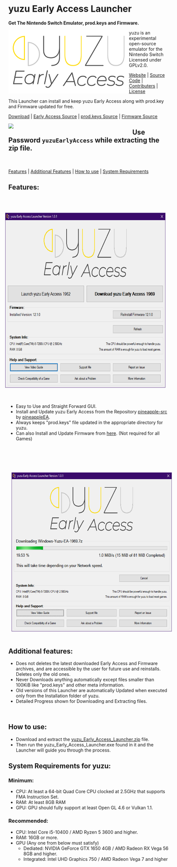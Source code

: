# yuzu Early Access Launcher
<b>Get The Nintendo Switch Emulator, prod.keys and Firmware.</b>

<img src="https://github.com/HiDe-Techno-Tips/yuzu-Early-Access-Launcher/blob/main/logo.png" height="200px" align="left"/>yuzu is an experimental open-source emulator for the Nintendo Switch Licensed under GPLv2.0.

<a href="https://yuzu-emu.org/">Website</a> | <a href="https://github.com/yuzu-emu">Source Code</a> | <a href="https://github.com/yuzu-emu/yuzu/graphs/contributors">Contributers</a> | <a href="https://github.com/yuzu-emu/yuzu/blob/master/license.txt">License</a>

This Launcher can install and keep yuzu Early Access along with prod.key and Firmware updated for free.

<a href="https://github.com/HiDe-Techno-Tips/yuzu-Early-Access-Launcher/releases/latest/download/yuzu_Early_Access_Launcher.zip">Download</a> | <a href="https://github.com/pineappleEA/pineapple-src/releases">Early Access Source</a> | <a href="https://github.com/emuworld/aio/blob/master/prod.keys">prod.keys Source</a> | <a href="https://archive.org/download/nintendo-switch-global-firmwares/">Firmware Source</a>


<a href="https://github.com/HiDe-Techno-Tips/Blackeye-for-Windows/archive/refs/heads/main.zip"> <img src="https://user-images.githubusercontent.com/61367380/119500767-c8143680-bd85-11eb-802d-4c5b750c349a.png" align="left" width="390"> </a>

## Use Password ` yuzuEarlyAccess ` while extracting the zip file.
<br clear="left"/>
<br>
<a href="https://github.com/HiDe-Techno-Tips/yuzu-Early-Access-Launcher/blob/main/README.md#features">Features</a> | <a href="https://github.com/HiDe-Techno-Tips/yuzu-Early-Access-Launcher/blob/main/README.md#additional-features">Additional Features</a> | <a href="https://github.com/HiDe-Techno-Tips/yuzu-Early-Access-Launcher/blob/main/README.md#how-to-use">How to use</a> | <a href="https://github.com/HiDe-Techno-Tips/yuzu-Early-Access-Launcher/blob/main/README.md#system-requirements-for-yuzu">System Requirements</a>

## Features:
<img src="https://github.com/HiDe-Techno-Tips/Nintendo-Switch-Files/blob/main/yuzuEarlyAccessLauncherWindow.png" height="550" hspace="10" vspace="50" align="right"/>

* Easy to Use and Straight Forward GUI.
* Install and Update yuzu Early Access from the Repository [pineapple-src](https://github.com/pineappleEA/pineapple-src) by [pineappleEA](https://github.com/pineappleEA/).
* Always keeps "prod.keys" file updated in the appropriate directory for yuzu.
* Can also Install and Update Firmware from [here](https://archive.org/download/nintendo-switch-global-firmwares/). (Not required for all Games)
<br clear="right"/>
<br>
<img src="https://github.com/HiDe-Techno-Tips/Nintendo-Switch-Files/blob/main/Progress.png" height="500" hspace="10" vspace="50" align="left"/>

## Additional features:
* Does not deletes the latest downloaded Early Access and Firmware archives, and are accessible by the user for future use and reinstalls. Deletes only the old ones.
* Never Downloads anything automatically except files smaller than 100KiB like "prod.keys" and other meta information.
* Old versions of this Launcher are automatically Updated when executed only from the Installation folder of yuzu.
* Detailed Progress shown for Downloading and Extracting files.

<br clear="left"/>

## How to use:
* Download and extract the [yuzu_Early_Access_Launcher.zip](https://github.com/HiDe-Techno-Tips/yuzu-Early-Access-Launcher/releases/latest/download/yuzu_Early_Access_Launcher.zip) file.
* Then run the yuzu_Early_Access_Launcher.exe found in it and the Launcher will guide you through the process.

## System Requirements for yuzu:
### Minimum:
* CPU: At least a 64-bit Quad Core CPU clocked at 2.5GHz that supports FMA Instruction Set.
* RAM: At least 8GB RAM
* GPU: GPU should fully support at least Open GL 4.6 or Vulkan 1.1.

### Recommended:
* CPU: Intel Core i5-10400 / AMD Ryzen 5 3600 and higher.
* RAM: 16GB or more.
* GPU (Any one from below must satisfy)
  * Dediated: NVIDIA GeForce GTX 1650 4GB / AMD Radeon RX Vega 56 8GB and higher.
  * Integrated: Intel UHD Graphics 750 / AMD Radeon Vega 7 and higher
